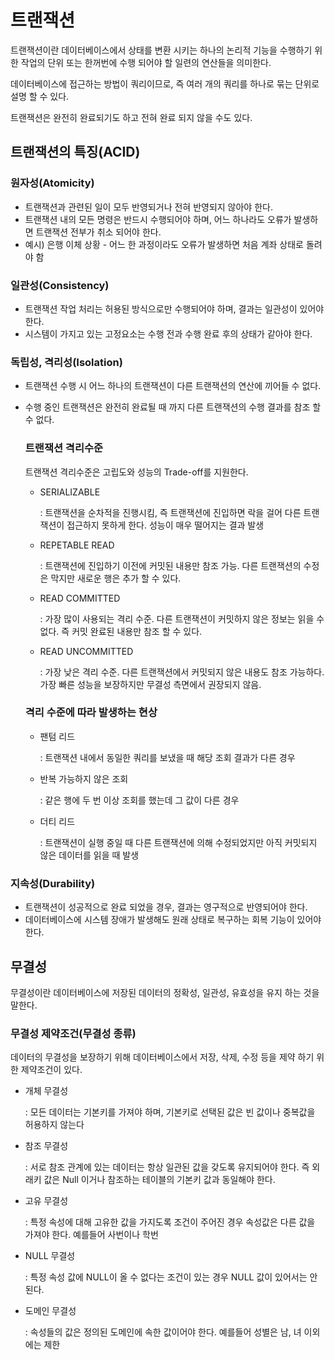
# 트랜잭션

 트랜잭션이란 데이터베이스에서 상태를 변환 시키는 하나의 논리적 기능을 수행하기 위한 작업의 단위 또는 한꺼번에 수행 되어야 할 일련의 연산들을 의미한다.

 데이터베이스에 접근하는 방법이 쿼리이므로, 즉 여러 개의 쿼리를 하나로 묶는 단위로 설명 할 수 있다.

트랜잭션은 완전히 완료되기도 하고 전혀 완료 되지 않을 수도 있다.

## 트랜잭션의 특징(ACID)

### 원자성(Atomicity)

- 트랜잭션과 관련된 일이 모두 반영되거나 전혀 반영되지 않아야 한다.
- 트랜잭션 내의 모든 명령은 반드시 수행되어야 하며, 어느 하나라도 오류가 발생하면 트랜잭션 전부가 취소 되어야 한다.
- 예시) 은행 이체 상황 - 어느 한 과정이라도 오류가 발생하면 처음 계좌 상태로 돌려야 함

### 일관성(Consistency)

- 트랜잭션 작업 처리는 허용된 방식으로만 수행되어야 하며, 결과는 일관성이 있어야 한다.
- 시스템이 가지고 있는 고정요소는 수행 전과 수행 완료 후의 상태가 같아야 한다.

### 독립성, 격리성(Isolation)

- 트랜잭션 수행 시 어느 하나의 트랜잭션이 다른 트랜잭션의 연산에 끼어들 수 없다.
- 수행 중인 트랜잭션은 완전히 완료될 때 까지 다른 트랜잭션의 수행 결과를 참조 할 수 없다.
    
    ### 트랜잭션 격리수준
    
     트랜잭션 격리수준은 고립도와 성능의 Trade-off를 지원한다.
    
    - SERIALIZABLE
        
        : 트랜잭션을 순차적을 진행시킴, 즉 트랜잭션에 진입하면 락을 걸어 다른 트랜잭션이 접근하지 못하게 한다. 성능이 매우 떨어지는 결과 발생
        
    - REPETABLE READ
        
        : 트랜잭션에 진입하기 이전에 커밋된 내용만 참조 가능. 다른 트랜잭션의 수정은 막지만 새로운 행은 추가 할 수 있다. 
        
    - READ COMMITTED
        
        : 가장 많이 사용되는 격리 수준. 다른 트랜잭션이 커밋하지 않은 정보는 읽을 수 없다. 즉 커밋 완료된 내용만 참조 할 수 있다.
        
    - READ UNCOMMITTED
        
        : 가장 낮은 격리 수준. 다른 트랜잭션에서 커밋되지 않은 내용도 참조 가능하다.  가장 빠른 성능을 보장하지만 무결성 측면에서 권장되지 않음.
        
    
    ### 격리 수준에 따라 발생하는 현상
    
    - 팬텀 리드
        
        : 트랜잭션 내에서 동일한 쿼리를 보냈을 때 해당 조회 결과가 다른 경우
        
    - 반복 가능하지 않은 조회
        
        : 같은 행에 두 번 이상 조회를 했는데 그 값이 다른 경우
        
    - 더티 리드
        
        : 트랜잭션이 실행 중일 때 다른 트랜잭션에 의해 수정되었지만 아직 커밋되지 않은 데이터를 읽을 때 발생
        

### 지속성(Durability)

- 트랜잭션이 성공적으로 완료 되었을 경우, 결과는 영구적으로 반영되어야 한다.
- 데이터베이스에 시스템 장애가 발생해도 원래 상태로 복구하는 회복 기능이 있어야 한다.

## 무결성

무결성이란 데이터베이스에 저장된 데이터의 정확성, 일관성, 유효성을 유지 하는 것을 말한다. 

### 무결성 제약조건(무결성 종류)

 데이터의 무결성을 보장하기 위해 데이터베이스에서 저장, 삭제, 수정 등을 제약 하기 위한 제약조건이 있다.

- 개체 무결성
    
    : 모든 데이터는 기본키를 가져야 하며, 기본키로 선택된 값은 빈 값이나 중복값을 허용하지 않는다
    
- 참조 무결성
    
    :  서로 참조 관계에 있는 데이터는 항상 일관된 값을 갖도록 유지되어야 한다. 즉 외래키 값은 Null 이거나 참조하는 테이블의 기본키 값과 동일해야 한다.
    

- 고유 무결성
    
    : 특정 속성에 대해 고유한 값을 가지도록 조건이 주어진 경우 속성값은 다른 값을 가져야 한다. 예를들어 사번이나 학번
    

- NULL 무결성
    
    : 특정 속성 값에 NULL이 올 수 없다는 조건이 있는 경우 NULL 값이 있어서는 안된다.
    

- 도메인 무결성
    
    :  속성들의 값은 정의된 도메인에 속한 값이어야 한다. 예를들어 성별은 남, 녀 이외에는 제한
